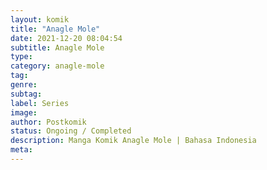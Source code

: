 ```yaml
---
layout: komik
title: "Anagle Mole"
date: 2021-12-20 08:04:54
subtitle: Anagle Mole
type: 
category: anagle-mole
tag: 
genre: 
subtag: 
label: Series
image: 
author: Postkomik
status: Ongoing / Completed
description: Manga Komik Anagle Mole | Bahasa Indonesia
meta: 
---
```

